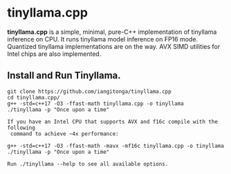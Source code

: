 # tinyllama.cpp
**tinyllama.cpp** is a simple, minimal, pure-C++ implementation of tinyllama inference on CPU. It runs tinyllama
model inference on FP16 mode. Quantized tinyllama implementations are on the way.
AVX SIMD utilities for Intel chips are also implemented.


## Install and Run Tinyllama.
```
git clone https://github.com/iangitonga/tinyllama.cpp
cd tinyllama.cpp/
g++ -std=c++17 -O3 -ffast-math tinyllama.cpp -o tinyllama
./tinyllama -p "Once upon a time"

If you have an Intel CPU that supports AVX and f16c compile with the following
 command to achieve ~4x performance:
 
g++ -std=c++17 -O3 -ffast-math -mavx -mf16c tinyllama.cpp -o tinyllama
./tinyllama -p "Once upon a time"

Run ./tinyllama --help to see all available options.

```
